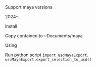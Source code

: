 Support maya versions

2024-...


Install

Copy contained to ~Documents/maya


Using

Run python script ```import usdMayaExport; usdMayaExport.export_selection_to_usd()```
